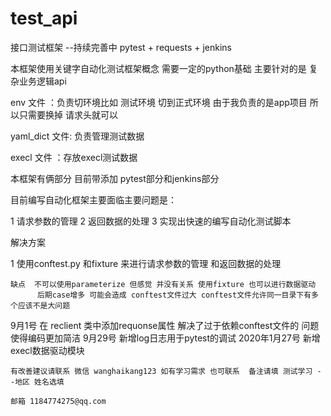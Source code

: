 # test_api
接口测试框架 --持续完善中 pytest + requests + jenkins

本框架使用关键字自动化测试框架概念  需要一定的python基础  主要针对的是 复杂业务逻辑api


env 文件 ：负责切环境比如 测试环境 切到正式环境 由于我负责的是app项目 所以只需要换掉 请求头就可以

yaml_dict 文件: 负责管理测试数据

execl 文件 ：存放execl测试数据

本框架有俩部分 目前带添加  pytest部分和jenkins部分

目前编写自动化框架主要面临主要问题是：

1 请求参数的管理 2 返回数据的处理  3 实现出快速的编写自动化测试脚本

解决方案
  
  1 使用conftest.py 和fixture 来进行请求参数的管理 和返回数据的处理
  
    缺点  不可以使用parameterize 但感觉 并没有关系 使用fixture 也可以进行数据驱动
          后期case增多 可能会造成 conftest文件过大 conftest文件允许同一目录下有多个应该不是大问题
    
9月1号 
  在 reclient 类中添加requonse属性 解决了过于依赖conftest文件的 问题 使得编码更加简洁
9月29号 
  新增log日志用于pytest的调试
2020年1月27号
    新增execl数据驱动模块
      
    有改善建议请联系 微信 wanghaikang123 如有学习需求 也可联系  备注请填 测试学习 --地区 姓名选填
                                                                           邮箱 1184774275@qq.com  